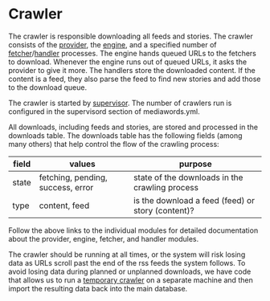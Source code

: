 Crawler
=======

The crawler is responsible downloading all feeds and stories.  The crawler consists of the
[provider](../lib/MediaWords/Crawler/Provider.pm), the [engine](../lib/MediaWords/Crawler/Engine.pm), and a specified
number of [fetcher](../lib/MediaWords/Crawler/Fetcher.pm)/[handler](../lib/MediaWords/Crawler/Handler.pm) processes. The
engine hands queued URLs to the fetchers to download.  Whenever the engine runs out of queued URLs, it asks the
provider to give it more.  The handlers store the downloaded content.  If the content is a feed, they also parse the
feed to find new stories and add those to the download queue.

The crawler is started by [supervisor](supervisor.markdown).  The number of crawlers run is configured in the
supervisord section of mediawords.yml.

All downloads, including feeds and stories, are stored and processed in the downloads table.  The downloads table has
the following fields (among many others) that help control the flow of the crawling process:

| field | values                            | purpose
| ----- | --------------------------------- | ------------------------------------------------------
| state | fetching, pending, success, error | state of the downloads in the crawling process
| type  | content, feed                     | is the download a feed (feed) or story (content)?

Follow the above links to the individual modules for detailed documentation about the provider, engine, fetcher, and
handler modules.

The crawler should be running at all times, or the system will risk losing data as URLs scroll past the end of the rss
feeds the system follows.  To avoid losing data during planned or unplanned downloads, we have code that allows us to
run a [temporary crawler](temporarycrawler.markdown) on a separate machine and then import the resulting data back into
the main database.
